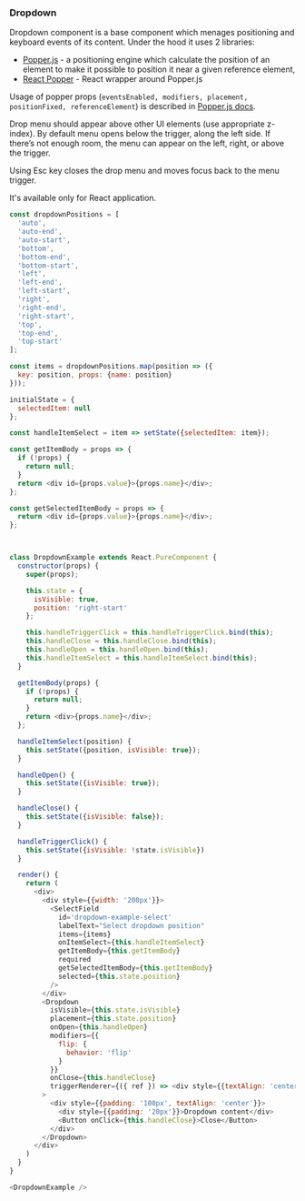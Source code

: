 <h3>Dropdown</h3>

Dropdown component is a base component which menages positioning and keyboard events of its content. Under the hood it uses 2 libraries: 
- [Popper.js](https://popper.js.org) - a positioning engine which calculate the position of an element to make it possible to position it near a given reference element,
- [React Popper](https://github.com/FezVrasta/react-popper) - React wrapper around Popper.js

Usage of popper props (`eventsEnabled, modifiers, placement, positionFixed, referenceElement`) is described in [Popper.js docs](https://popper.js.org/popper-documentation.html).

Drop menu should appear above other UI elements (use appropriate z-index). 
By default menu opens below the trigger, along the left side. If there’s not enough room, the menu can appear on the left, right, or above the trigger.

Using Esc key closes the drop menu and moves focus back to the menu trigger.

It's available only for React application.

```js
const dropdownPositions = [
  'auto',
  'auto-end',
  'auto-start',
  'bottom',
  'bottom-end',
  'bottom-start',
  'left',
  'left-end',
  'left-start',
  'right',
  'right-end',
  'right-start',
  'top',
  'top-end',
  'top-start'
];

const items = dropdownPositions.map(position => ({
  key: position, props: {name: position}
}));

initialState = {
  selectedItem: null
};

const handleItemSelect = item => setState({selectedItem: item});

const getItemBody = props => {
  if (!props) {
    return null;
  }
  return <div id={props.value}>{props.name}</div>;
};

const getSelectedItemBody = props => {
  return <div id={props.value}>{props.name}</div>;
};



class DropdownExample extends React.PureComponent {
  constructor(props) {
    super(props);

    this.state = {
      isVisible: true,
      position: 'right-start'
    };

    this.handleTriggerClick = this.handleTriggerClick.bind(this);
    this.handleClose = this.handleClose.bind(this);
    this.handleOpen = this.handleOpen.bind(this);
    this.handleItemSelect = this.handleItemSelect.bind(this);
  }

  getItemBody(props) {
    if (!props) {
      return null;
    }
    return <div>{props.name}</div>;
  };

  handleItemSelect(position) {
    this.setState({position, isVisible: true});
  }

  handleOpen() {
    this.setState({isVisible: true});
  }

  handleClose() {
    this.setState({isVisible: false});
  }

  handleTriggerClick() {
    this.setState({isVisible: !state.isVisible})
  }

  render() {
    return (
      <div>
        <div style={{width: '200px'}}>
          <SelectField
            id='dropdown-example-select'
            labelText="Select dropdown position"
            items={items}
            onItemSelect={this.handleItemSelect}
            getItemBody={this.getItemBody}
            required
            getSelectedItemBody={this.getItemBody}
            selected={this.state.position}
          />
        </div>
        <Dropdown
          isVisible={this.state.isVisible}
          placement={this.state.position}
          onOpen={this.handleOpen}
          modifiers={{
            flip: {
              behavior: 'flip'
            }
          }}
          onClose={this.handleClose}
          triggerRenderer={({ ref }) => <div style={{textAlign: 'center', margin: ' 200px auto'}}><Button onClick={this.handleTriggerClick} ref={ref}>Toggle dropdown</Button></div>}
        >
          <div style={{padding: '100px', textAlign: 'center'}}>
            <div style={{padding: '20px'}}>Dropdown content</div>
            <Button onClick={this.handleClose}>Close</Button>
          </div>
        </Dropdown>
      </div>
    )
  }
}

<DropdownExample />
```
